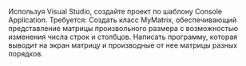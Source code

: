 Используя Visual Studio, создайте проект по шаблону Console Application.
    Требуется:
    Создать класс MyMatrix, обеспечивающий представление матрицы произвольного размера
    с возможностью изменения числа строк и столбцов.
    Написать программу, которая выводит на экран матрицу и производные от нее матрицы разных порядков.
